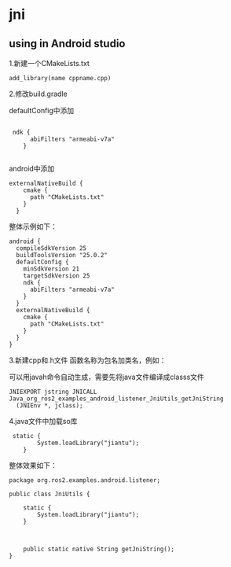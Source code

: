 # jni

## using in Android studio

1.新建一个CMakeLists.txt

```
add_library(name cppname.cpp)
```

2.修改build.gradle

defaultConfig中添加

```

 ndk {
      abiFilters "armeabi-v7a"
    }
    
```

android中添加

```
externalNativeBuild {
    cmake {
      path "CMakeLists.txt"
    }
  }
```

整体示例如下：
```
android {
  compileSdkVersion 25
  buildToolsVersion "25.0.2"
  defaultConfig {
    minSdkVersion 21
    targetSdkVersion 25
    ndk {
      abiFilters "armeabi-v7a"
    }
  }
  externalNativeBuild {
    cmake {
      path "CMakeLists.txt"
    }
  }
}
```

3.新建cpp和.h文件
函数名称为包名加类名，例如：

可以用javah命令自动生成，需要先将java文件编译成classs文件

```
JNIEXPORT jstring JNICALL Java_org_ros2_examples_android_listener_JniUtils_getJniString
  (JNIEnv *, jclass);
```

4.java文件中加载so库

```
 static {
        System.loadLibrary("jiantu");
    }

```
整体效果如下：

```
package org.ros2.examples.android.listener;

public class JniUtils {

    static {
        System.loadLibrary("jiantu");
    }



    public static native String getJniString();
}


```

